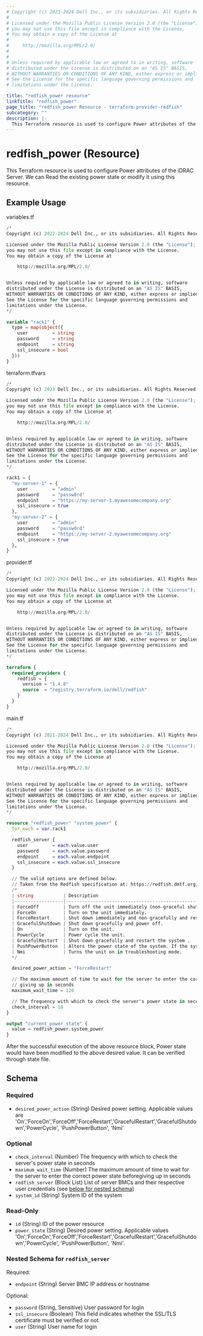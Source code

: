 ```yaml
---
# Copyright (c) 2023-2024 Dell Inc., or its subsidiaries. All Rights Reserved.
#
# Licensed under the Mozilla Public License Version 2.0 (the "License");
# you may not use this file except in compliance with the License.
# You may obtain a copy of the License at
#
#     http://mozilla.org/MPL/2.0/
#
#
# Unless required by applicable law or agreed to in writing, software
# distributed under the License is distributed on an "AS IS" BASIS,
# WITHOUT WARRANTIES OR CONDITIONS OF ANY KIND, either express or implied.
# See the License for the specific language governing permissions and
# limitations under the License.

title: "redfish_power resource"
linkTitle: "redfish_power"
page_title: "redfish_power Resource - terraform-provider-redfish"
subcategory: ""
description: |-
  This Terraform resource is used to configure Power attributes of the iDRAC Server. We can Read the existing power state or modify it using this resource.
---
```


# redfish_power (Resource)

This Terraform resource is used to configure Power attributes of the iDRAC Server. We can Read the existing power state or modify it using this resource.

## Example Usage

variables.tf
```terraform
/*
Copyright (c) 2022-2024 Dell Inc., or its subsidiaries. All Rights Reserved.

Licensed under the Mozilla Public License Version 2.0 (the "License");
you may not use this file except in compliance with the License.
You may obtain a copy of the License at

    http://mozilla.org/MPL/2.0/


Unless required by applicable law or agreed to in writing, software
distributed under the License is distributed on an "AS IS" BASIS,
WITHOUT WARRANTIES OR CONDITIONS OF ANY KIND, either express or implied.
See the License for the specific language governing permissions and
limitations under the License.
*/

variable "rack1" {
  type = map(object({
    user         = string
    password     = string
    endpoint     = string
    ssl_insecure = bool
  }))
}
```

terraform.tfvars
```terraform
/*
Copyright (c) 2023 Dell Inc., or its subsidiaries. All Rights Reserved.

Licensed under the Mozilla Public License Version 2.0 (the "License");
you may not use this file except in compliance with the License.
You may obtain a copy of the License at

    http://mozilla.org/MPL/2.0/


Unless required by applicable law or agreed to in writing, software
distributed under the License is distributed on an "AS IS" BASIS,
WITHOUT WARRANTIES OR CONDITIONS OF ANY KIND, either express or implied.
See the License for the specific language governing permissions and
limitations under the License.
*/

rack1 = {
  "my-server-1" = {
    user         = "admin"
    password     = "passw0rd"
    endpoint     = "https://my-server-1.myawesomecompany.org"
    ssl_insecure = true
  },
  "my-server-2" = {
    user         = "admin"
    password     = "passw0rd"
    endpoint     = "https://my-server-2.myawesomecompany.org"
    ssl_insecure = true
  },
}
```

provider.tf
```terraform
/*
Copyright (c) 2022-2024 Dell Inc., or its subsidiaries. All Rights Reserved.

Licensed under the Mozilla Public License Version 2.0 (the "License");
you may not use this file except in compliance with the License.
You may obtain a copy of the License at

    http://mozilla.org/MPL/2.0/


Unless required by applicable law or agreed to in writing, software
distributed under the License is distributed on an "AS IS" BASIS,
WITHOUT WARRANTIES OR CONDITIONS OF ANY KIND, either express or implied.
See the License for the specific language governing permissions and
limitations under the License.
*/

terraform {
  required_providers {
    redfish = {
      version = "1.4.0"
      source  = "registry.terraform.io/dell/redfish"
    }
  }
}
```

main.tf
```terraform
/*
Copyright (c) 2021-2024 Dell Inc., or its subsidiaries. All Rights Reserved.

Licensed under the Mozilla Public License Version 2.0 (the "License");
you may not use this file except in compliance with the License.
You may obtain a copy of the License at

    http://mozilla.org/MPL/2.0/


Unless required by applicable law or agreed to in writing, software
distributed under the License is distributed on an "AS IS" BASIS,
WITHOUT WARRANTIES OR CONDITIONS OF ANY KIND, either express or implied.
See the License for the specific language governing permissions and
limitations under the License.
*/

resource "redfish_power" "system_power" {
  for_each = var.rack1

  redfish_server {
    user         = each.value.user
    password     = each.value.password
    endpoint     = each.value.endpoint
    ssl_insecure = each.value.ssl_insecure
  }

  // The valid options are defined below.
  // Taken from the Redfish specification at: https://redfish.dmtf.org/schemas/DSP2046_2019.4.html
  /*
  | string           | Description                                                                             |
  |------------------|-----------------------------------------------------------------------------------------|
  | ForceOff         | Turn off the unit immediately (non-graceful shutdown).                                  |
  | ForceOn          | Turn on the unit immediately.                                                           |
  | ForceRestart     | Shut down immediately and non-gracefully and restart the system.                        |
  | GracefulShutdown | Shut down gracefully and power off.                                                     |
  | On               | Turn on the unit.                                                                       |
  | PowerCycle       | Power cycle the unit.                                                                   |
  | GracefulRestart  | Shut down gracefully and restart the system .                                           |
  | PushPowerButton  | Alters the power state of the system. If the system is Off, it powers On and vice-versa |
  | Nmi              | Turns the unit on in troubleshooting mode.                                              |
  */

  desired_power_action = "ForceRestart"

  // The maximum amount of time to wait for the server to enter the correct power state before
  // giving up in seconds
  maximum_wait_time = 120

  // The frequency with which to check the server's power state in seconds
  check_interval = 10
}

output "current_power_state" {
  value = redfish_power.system_power
}
```

After the successful execution of the above resource block, Power state would have been modified to the above desired value. It can be verified through state file.

<!-- schema generated by tfplugindocs -->
## Schema

### Required

- `desired_power_action` (String) Desired power setting. Applicable values are 'On','ForceOn','ForceOff','ForceRestart','GracefulRestart','GracefulShutdown','PowerCycle', 'PushPowerButton', 'Nmi'

### Optional

- `check_interval` (Number) The frequency with which to check the server's power state in seconds
- `maximum_wait_time` (Number) The maximum amount of time to wait for the server to enter the correct power state beforegiving up in seconds
- `redfish_server` (Block List) List of server BMCs and their respective user credentials (see [below for nested schema](#nestedblock--redfish_server))
- `system_id` (String) System ID of the system

### Read-Only

- `id` (String) ID of the power resource
- `power_state` (String) Desired power setting. Applicable values 'On','ForceOn','ForceOff','ForceRestart','GracefulRestart','GracefulShutdown','PowerCycle', 'PushPowerButton', 'Nmi'.

<a id="nestedblock--redfish_server"></a>
### Nested Schema for `redfish_server`

Required:

- `endpoint` (String) Server BMC IP address or hostname

Optional:

- `password` (String, Sensitive) User password for login
- `ssl_insecure` (Boolean) This field indicates whether the SSL/TLS certificate must be verified or not
- `user` (String) User name for login



